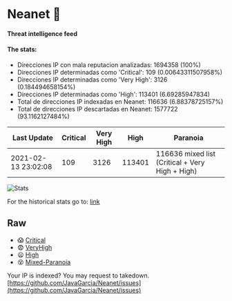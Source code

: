 # Neanet :hocho:
#### Threat intelligence feed
#### The stats:

- Direcciones IP con mala reputacion analizadas: 1694358 (100%)
- Direcciones IP determinadas como 'Critical':  109 (0.00643311507958%)
- Direcciones IP determinadas como 'Very High':  3126 (0.184494658154%)
- Direcciones IP determinadas como 'High':  113401 (6.69285947834)
- Total de direcciones IP indexadas en Neanet:  116636 (6.88378725157%)
- Total de direcciones IP descartadas en Neanet:  1577722 (93.1162127484%)

| Last Update | Critical | Very High | High | Paranoia |
| --- | --- | --- | --- | --- |
| 2021-02-13 23:02:08 | 109 | 3126 | 113401 | 116636 mixed list (Critical + Very High + High)|

![Stats](https://docs.google.com/spreadsheets/d/e/2PACX-1vSnaNMIXVabIpDJjufMlzH7poXnshF3mgd8Is1g9ytUEzVsP5my4Trn8f-xkoLLQ38xpL3HtmUexLo6/pubchart?oid=501124687&format=image)

For the historical stats go to: [link](/stats.csv)
## Raw
- :scream: [Critical](https://raw.githubusercontent.com/JavaGarcia/Neanet/master/blacklists/neanet_critical.txt)
- :fearful: [VeryHigh](https://raw.githubusercontent.com/JavaGarcia/Neanet/master/blacklists/neanet_veryHigh.txtt)
- :frowning: [High](https://raw.githubusercontent.com/JavaGarcia/Neanet/master/blacklists/neanet_high.txt)
- :dizzy_face: [Mixed-Paranoia](https://raw.githubusercontent.com/JavaGarcia/Neanet/master/blacklists/neanet_all.txt)


Your IP is indexed? You may request to takedown. [https://github.com/JavaGarcia/Neanet/issues](https://github.com/JavaGarcia/Neanet/issues)




















































































































































































































































































































































































































































































































































































































































































































































































































































































































































































































































































































































































































































































































































































































































































































































































































































































































































































































































































































































































































































































































































































































































































































































































































































































































































































































































































































































































































































































































































































































































































































































































































































































































































































































































































































































































































































































































































































































































































































































































































































































































































































































































































































































